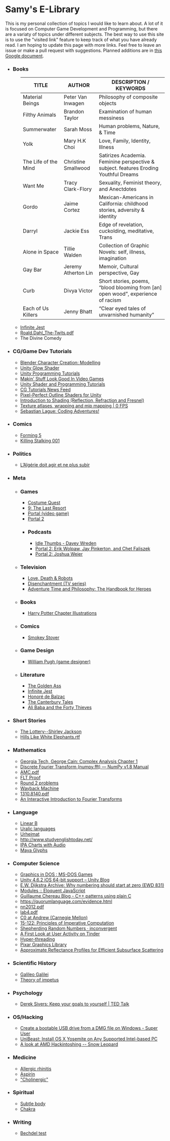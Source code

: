 <h1>Samy's E-Library</h1>

<p>
This is my personal collection of topics I would like to learn about. A lot of it is focused on Computer Game Development and Programming, but there are a variaty of topics under different subjects. The best way to use this site is to use the "visited link" feature to keep track of what you have already read. I am hoping to update this page with more links. Feel free to leave an issue or make a pull request with suggestions. Planned additions are in <a href="https://docs.google.com/document/d/1RftBQUZPqEuY1xbBVrI83EtoH1R360n52glsaqNQ5vc/edit?usp=sharing">this Google document</a>.
</p>

<ul><p>
<li><h3>Books</h3>
<ul><p>
  
 | TITLE | AUTHOR | DESCRIPTION / KEYWORDS |
 |-|-|-|
 | Material Beings | Peter Van Inwagen | Philosophy of composite objects |
 | Filthy Animals | Brandon Taylor | Examination of human messiness |
 | Summerwater | Sarah Moss |Human problems, Nature, & Time |
 |Yolk |Mary H.K Choi |Love, Family, Identity, Illness |
|The Life of the Mind |Christine Smallwood|Satirizes Academia. Feminine perspective & subject. features Eroding Youthful Dreams |
|Want Me|Tracy Clark-Flory|Sexuality, Feminist theory, and Anectdotes|
|Gordo|Jaime Cortez|Mexican-Americans in California: childhood stories, adversity & identity
|Darryl|Jackie Ess|Edge of revelation, cuckolding, meditative, Trans
|Alone in Space|Tillie Walden|Collection of Graphic Novels: self, illness, imagination
|Gay Bar|Jeremy Atherton Lin|Memoir, Cultural perspective, Gay
|Curb|Divya Victor|Short stories, poems, “blood blooming from [an] open wood”, experience of racism
|Each of Us Killers|Jenny Bhatt|“Clear eyed tales of unvarnished humanity”
<li><a href="http://raisuman123.files.wordpress.com/2013/05/david-foster-wallace-infinite-jest-v2-0.pdf">Infinite Jest</a></li>
<li><a href="http://ebooks.rahnuma.org/children/Stories/Roald.Dahl/Roald.Dahl_The-Twits.pdf">Roald.Dahl_The-Twits.pdf</a></li>
  <li>The Divine Comedy</li>
</p></ul></li>

<li><h3>CG/Game Dev Tutorials</h3>
<ul><p>
<li><a href="https://www.youtube.com/watch?v=DiIoWrOlIRw">Blender Character Creation: Modelling</a></li>
<li><a href="https://www.youtube.com/watch?v=nZZ6MDY3JOk">Unity Glow Shader</a></li>
<li><a href="https://www.youtube.com/channel/UCjCpZyil4D8TBb5nVTMMaUw/videos">Unity Programming Tutorials</a></li>
<li><a href="http://youtube.com/channel/UCEklP9iLcpExB8vp_fWQseg/videos">Makin&#39; Stuff Look Good In Video Games</a></li>
<li><a href="http://catlikecoding.com/unity/tutorials/">Unity Shader and Programming Tutorials</a></li>
<li><a href="http://alanzucconi.com/tutorials/">CG Tutorials News Feed</a></li>
<li><a href="https://www.videopoetics.com/tutorials/pixel-perfect-outline-shaders-unity/">Pixel-Perfect Outline Shaders for Unity</a></li>
<li><a href="https://www.scratchapixel.com/lessons/3d-basic-rendering/introduction-to-shading/reflection-refraction-fresnel">Introduction to Shading (Reflection, Refraction and Fresnel)</a></li>
<li><a href="https://0fps.net/2013/07/09/texture-atlases-wrapping-and-mip-mapping/">Texture atlases, wrapping and mip mapping | 0 FPS</a></li>
<li><a href="https://www.youtube.com/user/Cercopithecan/videos">Sebastian Lague: Coding Adventures!</a></li>
</p></ul></li>

<li><h3>Comics</h3>
<ul><p>
<li><a href="http://jessemoynihan.com/?p=372">Forming 5</a></li>
<li><a href="https://kissmanga.com/Manga/Killing-Stalking/Killing-Stalking-001----Chapter-001?id=379319">Killing Stalking 001</a></li>
</p></ul></li>

<li><h3>Politics</h3>
<ul><p>
<li><a href="https://www.lesoirdalgerie.com/contribution/lalgerie-doit-agir-et-ne-plus-subir-24015">L’Algérie doit agir et ne plus subir</a></li>
</p></ul></li>

<li><h3>Meta</h3>
<ul><p>
<li><h3>Games</h3>
<ul><p>
<li><a href="https://en.wikipedia.org/wiki/Costume_Quest">Costume Quest</a></li>
<li><a href="https://en.wikipedia.org/wiki/9:_The_Last_Resort">9: The Last Resort</a></li>
<li><a href="https://en.wikipedia.org/wiki/Portal_(video_game)">Portal (video game)</a></li>
<li><a href="https://en.wikipedia.org/wiki/Portal_2">Portal 2</a></li>
<li><h3>Podcasts</h3>
<ul><p>
<li><a href="http://idlethumbs.net/tonecontrol/episodes/davey-wreden-1">Idle Thumbs - Davey Wreden</a></li>
<li><a href="http://giantbomb.com/shows/portal-2-spoilercast/2970-17437/free-podcast?podcast_id=224">Portal 2: Erik Wolpaw, Jay Pinkerton, and Chet Faliszek</a></li>
<li><a href="https://www.youtube.com/watch?reload=9&v=Zref3xiaFRA">Portal 2: Joshua Weier</a></li>
</p></ul></li>
</p></ul></li>
<li><h3>Television</h3>
<ul><p>
<li><a href="https://en.wikipedia.org/wiki/Love,_Death_%26_Robots">Love, Death &amp; Robots</a></li>
<li><a href="https://en.wikipedia.org/wiki/Disenchantment_(TV_series)#Episodes">Disenchantment (TV series)</a></li>
<li><a href="https://books.google.com/books?id=M4PCBAAAQBAJ">Adventure Time and Philosophy: The Handbook for Heroes</a></li>
</p></ul></li>
<li><h3>Books</h3>
<ul><p>
<li><a href="https://www.harrypotterfanzone.com/every-chapter-illustration-from-the-books/">Harry Potter Chapter Illustrations</a></li>
</p></ul></li>
<li><h3>Comics</h3>
<ul><p>
<li><a href="https://en.wikipedia.org/wiki/Smokey_Stover">Smokey Stover</a></li>
</p></ul></li>
<li><h3>Game Design</h3>
<ul><p>
<li><a href="https://en.wikipedia.org/wiki/William_Pugh_(game_designer)">William Pugh (game designer)</a></li>
</p></ul></li>
<li><h3>Literature</h3>
<ul><p>
<li><a href="https://en.wikipedia.org/wiki/The_Golden_Ass">The Golden Ass</a></li>
<li><a href="https://en.wikipedia.org/wiki/Infinite_Jest">Infinite Jest</a></li>
<li><a href="https://en.wikipedia.org/wiki/Honor%C3%A9_de_Balzac">Honoré de Balzac</a></li>
<li><a href="https://en.wikipedia.org/wiki/The_Canterbury_Tales">The Canterbury Tales</a></li>
<li><a href="https://en.wikipedia.org/wiki/Ali_Baba_and_the_Forty_Thieves">Ali Baba and the Forty Thieves</a></li>
</p></ul></li>
</p></ul></li>

<li><h3>Short Stories</h3>
<ul><p>
<li><a href="https://sites.middlebury.edu/individualandthesociety/files/2010/09/jackson_lottery.pdf">The Lottery--Shirley Jackson</a></li>
<li><a href="https://faculty.weber.edu/jyoung/English%202500/Readings%20for%20English%202500/Hills%20Like%20White%20Elephants.pdf">Hills Like White Elephants.rtf</a></li>
</p></ul></li>

<li><h3>Mathematics</h3>
<ul><p>
<li><a href="http://people.math.gatech.edu/~cain/winter99/ch1.pdf">Georgia Tech, George Cain: Complex Analysis Chapter 1</a></li>
<li><a href="http://docs.scipy.org/doc/numpy/reference/routines.fft.html">Discrete Fourier Transform (numpy.fft) — NumPy v1.8 Manual</a></li>
<li><a href="https://www.cs.cmu.edu/~adamchik/articles/AMC.pdf">AMC.pdf</a></li>
<li><a href="http://scienzamedia.uniroma2.it/~eal/Wiles-Fermat.pdf">FLT Proof</a></li>
<li><a href="http://www.usamts.org/Tests/Problems_26_2.pdf">Round 2 problems</a></li>
<li><a href="https://web.archive.org/web/20140824011115/https://math.berkeley.edu/~isammis/55S06/55SS3.pdf">Wayback Machine</a></li>
<li><a href="https://arxiv.org/pdf/1310.8140.pdf">1310.8140.pdf</a></li>
<li><a href="http://www.jezzamon.com/fourier/index.html">An Interactive Introduction to Fourier Transforms</a></li>
</p></ul></li>

<li><h3>Language</h3>
<ul><p>
<li><a href="https://en.wikipedia.org/wiki/Linear_B">Linear B</a></li>
<li><a href="https://en.wikipedia.org/wiki/Uralic_languages">Uralic languages</a></li>
<li><a href="https://en.wikipedia.org/wiki/Urheimat">Urheimat</a></li>
<li><a href="http://www.studyenglishtoday.net/">http://www.studyenglishtoday.net/</a></li>
<li><a href="https://jbdowse.com/ipa/">IPA Charts with Audio</a></li>
<li><a href="http://www.famsi.org/research/pitts/MayaGlyphsBook1Sect1.pdf">Maya Glyphs</a></li>
</p></ul></li>

<li><h3>Computer Science</h3>
<ul><p>
<li><a href="https://dos.gamebub.com/cpp_graphics.php">Graphics in DOS : MS-DOS Games</a></li>
<li><a href="http://blogs.unity3d.com/2015/01/29/unity-4-6-2-ios-64-bit-support/">Unity 4.6.2 iOS 64-bit support – Unity Blog</a></li>
<li><a href="http://www.cs.utexas.edu/users/EWD/transcriptions/EWD08xx/EWD831.html">E.W. Dijkstra Archive: Why numbering should start at zero (EWD 831)</a></li>
<li><a href="http://eloquentjavascript.net/10_modules.html">Modules :: Eloquent JavaScript</a></li>
<li><a href="https://blog.noctua-software.com/cpp-patterns-using-plain-c.html">Guillaume Chereau Blog - C++ patterns using plain C</a></li>
<li><a href="https://quorumlanguage.com/evidence.html">https://quorumlanguage.com/evidence.html</a></li>
<li><a href="http://www.overcomplete.net/papers/nn2012.pdf">nn2012.pdf</a></li>
<li><a href="https://www.cs.cmu.edu/~rjsimmon/15411-f15/hw/lab4.pdf">lab4.pdf</a></li>
<li><a href="http://c0.typesafety.net/doc/c0-at-andrew.html#tools">C0 at Andrew (Carnegie Mellon)</a></li>
<li><a href="http://www.cs.cmu.edu/afs/cs/academic/class/15122-n16/www/">15-122: Principles of Imperative Computation</a></li>
<li><a href="https://inconvergent.net/2016/shepherding-random-numbers/#introduction">Shepherding Random Numbers · inconvergent</a></li>
<li><a href="https://arxiv.org/pdf/1607.01952.pdf">A First Look at User Activity on Tinder</a></li>
<li><a href="https://en.wikipedia.org/wiki/Hyper-threading">Hyper-threading</a></li>
<li><a href="https://graphics.pixar.com/library/">Pixar Graphics Library</a></li>
<li><a href="https://graphics.pixar.com/library/ApproxBSSRDF/approxbssrdfslides.pdf">Approximate Reflectance Profiles for Efficient Subsurface Scattering</a></li>
</p></ul></li>

<li><h3>Scientific History</h3>
<ul><p>
<li><a href="https://en.wikipedia.org/wiki/Galileo_Galilei">Galileo Galilei</a></li>
<li><a href="https://en.wikipedia.org/wiki/Theory_of_impetus">Theory of impetus</a></li>
</p></ul></li>

<li><h3>Psychology</h3>
<ul><p>
<li><a href="https://www.ted.com/talks/derek_sivers_keep_your_goals_to_yourself">Derek Sivers: Keep your goals to yourself | TED Talk</a></li>
</p></ul></li>

<li><h3>OS/Hacking</h3>
<ul><p>
<li><a href="http://superuser.com/questions/383235/create-a-bootable-usb-drive-from-a-dmg-file-on-windows">Create a bootable USB drive from a DMG file on Windows - Super User</a></li>
<li><a href="http://www.tonymacx86.com/445-unibeast-install-os-x-yosemite-any-supported-intel-based-pc.html#download_yosemite">UniBeast: Install OS X Yosemite on Any Supported Intel-based PC</a></li>
<li><a href="http://www.macbreaker.com/2012/01/look-at-state-of-amd-hackintoshing.html">A look at AMD Hackintoshing -- Snow Leopard</a></li>
</p></ul></li>

<li><h3>Medicine</h3>
<ul><p>
<li><a href="https://en.wikipedia.org/wiki/Allergic_rhinitis">Allergic rhinitis</a></li>
<li><a href="https://en.wikipedia.org/wiki/Aspirin">Aspirin</a></li>
<li><a href="https://en.wikipedia.org/wiki/Cholinergic">"Cholinergic"</a></li>
</p></ul></li>

<li><h3>Spiritual</h3>
<ul><p>
<li><a href="https://en.wikipedia.org/wiki/Subtle_body">Subtle body</a></li>
<li><a href="https://en.wikipedia.org/wiki/Chakra">Chakra</a></li>
</p></ul></li>

<li><h3>Writing</h3>
<ul><p>
<li><a href="https://en.wikipedia.org/wiki/Bechdel_test">Bechdel test</a></li>
</p></ul></li>
</p></ul></li>
